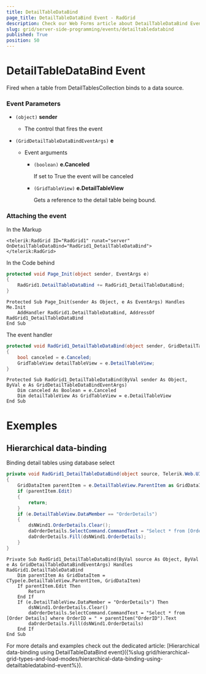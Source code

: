 ```yaml
---
title: DetailTableDataBind
page_title: DetailTableDataBind Event - RadGrid
description: Check our Web Forms article about DetailTableDataBind Event.
slug: grid/server-side-programming/events/detailtabledatabind
published: True
position: 50
---
```


# DetailTableDataBind Event

Fired when a table from DetailTablesCollection binds to a data source.

### Event Parameters

* `(object)` **sender**

    * The control that fires the event

* `(GridDetailTableDataBindEventArgs)` **e**

    * Event arguments

        * `(boolean)` **e.Canceled**
            
            If set to True the event will be canceled

        * `(GridTableView)` **e.DetailTableView**

            Gets a reference to the detail table being bound.

### Attaching the event

In the Markup

````ASP.NET
<telerik:RadGrid ID="RadGrid1" runat="server" OnDetailTableDataBind="RadGrid1_DetailTableDataBind">
</telerik:RadGrid>
````

In the Code behind

````C#
protected void Page_Init(object sender, EventArgs e)
{
    RadGrid1.DetailTableDataBind += RadGrid1_DetailTableDataBind;
}
````
````VB
Protected Sub Page_Init(sender As Object, e As EventArgs) Handles Me.Init
    AddHandler RadGrid1.DetailTableDataBind, AddressOf RadGrid1_DetailTableDataBind
End Sub
````

The event handler

````C#
protected void RadGrid1_DetailTableDataBind(object sender, GridDetailTableDataBindEventArgs e)
{
    bool canceled = e.Canceled;
    GridTableView detailTableView = e.DetailTableView;
}
````
````VB
Protected Sub RadGrid1_DetailTableDataBind(ByVal sender As Object, ByVal e As GridDetailTableDataBindEventArgs)
    Dim canceled As Boolean = e.Canceled
    Dim detailTableView As GridTableView = e.DetailTableView
End Sub
````

# Exemples

## Hierarchical data-binding

Binding detail tables using database select

````C#
private void RadGrid1_DetailTableDataBind(object source, Telerik.Web.UI.GridDetailTableDataBindEventArgs e)
{
    GridDataItem parentItem = e.DetailTableView.ParentItem as GridDataItem;
    if (parentItem.Edit)
    {
        return;
    }
    if (e.DetailTableView.DataMember == "OrderDetails")
    {
        dsNWind1.OrderDetails.Clear();
        daOrderDetails.SelectCommand.CommandText = "Select * from [Order Details] where OrderID = " + parentItem["OrderID"].Text;
        daOrderDetails.Fill(dsNWind1.OrderDetails);
    }
}
````
````VB
Private Sub RadGrid1_DetailTableDataBind(ByVal source As Object, ByVal e As GridDetailTableDataBindEventArgs) Handles RadGrid1.DetailTableDataBind
    Dim parentItem As GridDataItem = CType(e.DetailTableView.ParentItem, GridDataItem)
    If parentItem.Edit Then
        Return
    End If
    If (e.DetailTableView.DataMember = "OrderDetails") Then
        dsNWind1.OrderDetails.Clear()
        daOrderDetails.SelectCommand.CommandText = "Select * from [Order Details] where OrderID = " + parentItem("OrderID").Text
        daOrderDetails.Fill(dsNWind1.OrderDetails)
    End If
End Sub
````

For more details and examples check out the dedicated article: [Hierarchical data-binding using DetailTableDataBind event]({%slug grid/hierarchical-grid-types-and-load-modes/hierarchical-data-binding-using-detailtabledatabind-event%}). 

   
 
